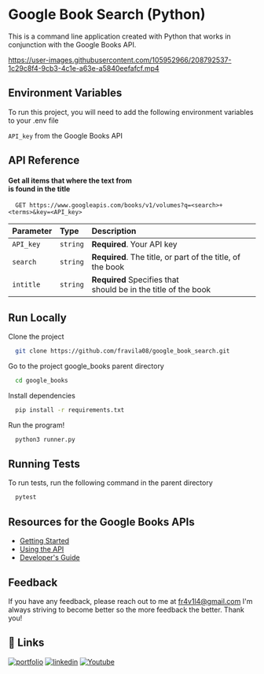 
# Google Book Search (Python)

This is a command line application created with Python that works in 
conjunction with the Google Books API.

https://user-images.githubusercontent.com/105952966/208792537-1c29c8f4-9cb3-4c1e-a63e-a5840eefafcf.mp4
## Environment Variables

To run this project, you will need to add the following environment variables to your .env file

`API_key` from the Google Books API



## API Reference

#### Get all items that where the text from <search> is found in the title

```
  GET https://www.googleapis.com/books/v1/volumes?q=<search>+<terms>&key=<API_key>
```

| Parameter | Type     | Description                |
| :-------- | :------- | :------------------------- |
| `API_key` | `string` | **Required**. Your API key |
| `search` | `string` | **Required**. The title, or part of the title, of the book  |
| `intitle` | `string` | **Required** Specifies that <search> should be in the title of the book |




## Run Locally

Clone the project

```bash
  git clone https://github.com/fravila08/google_book_search.git
```

Go to the project google_books parent directory

```bash
  cd google_books
```

Install dependencies

```bash
  pip install -r requirements.txt
```

Run the program!

```bash
  python3 runner.py
```


## Running Tests

To run tests, run the following command in the parent directory

```bash
  pytest
```

## Resources for the Google Books APIs

 - [Getting Started](https://developers.google.com/books/docs/v1/getting_started)
 - [Using the API](https://developers.google.com/books/docs/v1/using)
 - [Developer's Guide](https://developers.google.com/books/docs/viewer/developers_guide)

## Feedback

If you have any feedback, please reach out to me at fr4v1l4@gmail.com I'm 
always striving to become better so the more feedback the better. Thank you!


## 🔗 Links
[![portfolio](https://img.shields.io/badge/my_portfolio-000?style=for-the-badge&logo=ko-fi&logoColor=white)](https://favilas-portfolio.com/)
[![linkedin](https://img.shields.io/badge/linkedin-0A66C2?style=for-the-badge&logo=linkedin&logoColor=white)](https://www.linkedin.com/in/francisco-r-avila)
[![Youtube](https://img.shields.io/badge/youtube-C4302B?style=for-the-badge&logo=youtube&logoColor=white)](https://youtube.com/@code_7887)